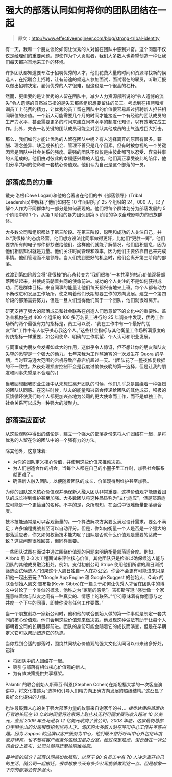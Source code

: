 # 强大的部落认同如何将你的团队团结在一起

> 原文：<http://www.effectiveengineer.com/blog/strong-tribal-identity>

有一天，我和一个朋友谈论如何让优秀的人对留在团队中感到兴奋。这个问题不仅仅是经理们的重要问题。即使作为个人贡献者，我们大多数人也希望创造一种让我们每天都兴奋地来工作的环境。

许多团队都知道要专注于招聘优秀的人才，他们花费大量的时间和资源寻找新的候选人，在招聘会上招聘，让有前途的候选人参加面试，面试潜在的雇员，听取汇报以做出招聘决定。雇佣优秀的人才很难，但这也是一个很高的杠杆。

然而，更重要的是让优秀的人留在团队中，减少人力资源部所说的“令人遗憾的流失”令人遗憾的自然减员指的是失去那些组织想要留住的员工。考虑到在招聘和培训员工上花费的精力，让优秀的员工留在团队中的价值很容易超过招聘新人担任相同职位的价值。一个新人可能需要几个月的时间才能接近一个有经验的团队成员的生产力水平，甚至需要更多的时间来建立同样水平的制度化知识，以有效地完成工作。此外，失去一名关键的团队成员可能会对团队其他成员的士气造成巨大打击。

那么，我们如何才能让优秀的人留在团队中呢？有人选择离开的原因有很多。薪酬、理念差异、缺乏成长机会、管理不善只是几个因素。但有时被忽视的一个关键因素是团队中社会关系的强度。最强的团队不仅仅是由彼此都可以忍受、容易共事的人组成的。他们由对彼此的幸福感兴趣的人组成，他们真正享受彼此的陪伴，他们分享共同的使命和一套核心价值观。他们认为自己是这个部落的一员。

## 部落成员的力量

戴夫·洛根(Dave Logan)和他的合著者在他们的书《部落领导》(Tribal Leadership)中解释了他们如何在 10 年间研究了 25 个组织的 24，000 人，以了解个人作为不同群体的一部分是如何表现的。他们将每个群体划分为部落发展的 5 个阶段中的 1 个，从第 1 阶段的暴力团伙到第 5 阶段的争取全球影响力的贵族群体。

大多数公司和组织都处于第三阶段。在第三阶段，聪明和成功的人关注自己，并以“我很棒”的态度经营。他们想方设法比同事做得更好，比他们“更胜一筹”。他们要求所有的电子邮件都抄送给他们，这样他们就能了解情况，他们囤积信息，因为他们相信知识就是力量。他们关注时间管理和效率，因为他们主要依靠自己来完成事情。他们管理而不是领导。当人们找到更好的机会时，他们会离开第三阶段的部落。

过渡到第四阶段会将“我很棒”的心态转变为“我们很棒”一套共享的核心价值观将部落团结起来，并使成员朝着共同的使命前进。成功的个人关注的不是如何获得成功，而是群体目标。来自同事的能量让他们每天都兴奋地来上班。每个人都有动力不断改进和发展工作场所，使之朝着他们长期想要工作的方向发展。建立一个第四阶段的部落需要努力，但是一旦人们觉得他们属于一个团队，他们就很难离开。

研究支持了强大的部落成员和社会联系在创造人们愿意留下的文化中的重要性。盖洛普机构在对 400 个组织的 100 多万名员工进行的 25 年调查中发现，优秀工作场所的两个最强有力的指标是，员工可以说，“我在工作中有一个最好的朋友”和“工作中有人似乎关心我这个人。”这些社会指标与其他衡量工作场所满意度的传统指标一样重要，如公司使命、明确的工作期望、个人认可和职业发展。

与同事成为朋友会发挥如此大的作用，这似乎令人惊讶，但不想让你的朋友和队友失望的愿望是一个强大的动力。七年来我为工作熬通宵的一次发生在 Quora 的早期，当时亚马逊大范围的宕机导致产品宕机超过一天。^(团队花了一整夜修复数据的不一致性。熬夜处理损害控制不会是我度过愉快夜晚的第一选择，但是让我的朋友和同事失望是不合理的。)

当我回想起我职业生涯中从未想过离开团队的时候，他们几乎总是围绕着一种强烈的团队认同感。在这些时候，队友的能量和兴奋会传递给团队的其他成员，积极的反馈循环使我们每个人都更加兴奋地为公司的更大使命而工作，而不是单独工作。社会关系可以成为一种强大的凝聚力。

## 部落适应面试

从这些观察中得出的结论是，建立一个强大的部落身份来将人们团结在一起，是将优秀的人留在你的团队中的一个强有力的方法。

除其他外，这意味着:

*   为你的团队定义核心价值，并使用这些价值来推动决策。
*   为人们创造合作的机会。当每个人都在自己的小圈子里工作时，加强社会联系就更难了。
*   确保新人融入团队，以便随着团队的成长，价值观得到维护甚至加强。

为你的团队定义核心价值观并确保新人融入团队非常重要，这样价值观才能随着团队的成长得到维护甚至加强。大多数团队将这种品质称为“文化适应”，但是部落适应可能是一个更恰当的名称。不幸的是，众所周知，在面试中很难衡量部落契合度。

技术技能通常是可以客观衡量的。一个算法解决方案要么满足设计需求，要么不满足；许多编程挑战甚至可以自动评分。但是，你如何衡量一个人是否是一个强大的部落适应者，你又如何权衡技术能力呢？团队是否就什么价值观是重要的达成一致？这些问题很难回答，但同样重要。

一些团队试图在面试中通过围绕价值观的问题来明确衡量部落适合度。例如，Airbnb 用 2-3 次工程面试来评估核心价值。其他团队只是检查以确保候选人能与团队的其他成员融洽相处。例如，支付初创公司 Stripe 使用他们所谓的周日测试筛选面试候选人:“如果这个人周日独自一人在办公室，你会不会更有可能进来只是和他一起出去玩？”Google App Engine 和 Google Suggest 的创始人、Quip 的联合创始人凯文·吉布斯(Kevin Gibbs)在一篇关于如何让优秀人才留在团队中的博文中讨论了一个类似的概念，他称之为“家庭的感觉”。吉布斯写道:“感觉像一个家庭意味着你与队友之间有一种真实的、情感上的联系。”“[它]意味着有你愿意与之共度一个下午的同事，即使你没有任何工作要做。”

当一个朋友创办一家新公司时，他和他的联合创始人做的第一件事就是制定一套共同的核心价值观，他们会用这些价值观来做决策。他发现这种做法有助于让每个人都朝着公司的长期目标前进。团队的身份可能会随着它的成长而演变，但是在早期定义它可以帮助塑造它的轨迹。

当你找到合适的部落时，围绕共同核心价值观的强大文化认同可以带来诸多好处，包括:

*   将团队中的人团结在一起。
*   吸引与部落有相似核心价值观的新人。
*   为有效决策提供共享框架。

Palantir 的联合创始人斯蒂芬·科恩(Stephen Cohen)在斯坦福大学的一次客座演讲中，将文化描述为“选择和引导人们精力向正确方向发展的超级结构。”这凸显了良好文化提供的力量。

也许最鼓舞人心的关于强大部落力量的故事来自谢家华的书，[](http://www.amazon.com/gp/product/0446576220?ie=UTF8&camp=1789&creativeASIN=0446576220&linkCode=xm2&tag=theeffeengi-20)*。捷步达康的首席执行官谢长廷在 10 年的时间里将这家网上鞋店从无利可图发展到收入超过 10 亿美元，直到 2009 年亚马逊以 12 亿美元收购了该公司。2003 年底，这家最初总部位于旧金山的公司很难招到优秀人才。湾区的大多数人对在呼叫中心工作并不感兴趣。因为 Zappos 的品牌以客户服务为中心，他们既不想将呼叫中心外包给印度或菲律宾，也不想将客户服务外包给卫星办公室。经过深思熟虑，谢长廷在一次公司会议上宣布，公司总部将迁至拉斯维加斯。*

*最神奇的部分？部落认同感如此强烈，以至于 90 名员工中有 70 人决定离开自己的生活，随公司一起搬迁。很难想象今天有多少公司能够做到这一点。但是想象一下你的部落会有多强大。*